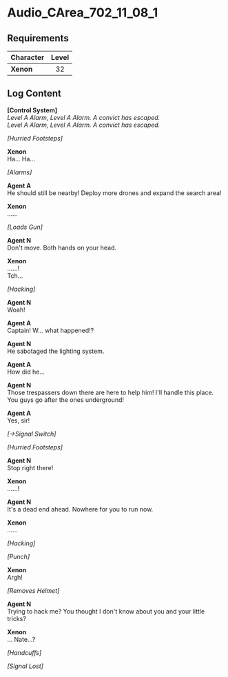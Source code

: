 # Audio_CArea_702_11_08_1
## Requirements
|Character|Level|
|---------|:---:|
|**Xenon**| 32  |

## Log Content
**[Control System]**<br>
*Level A Alarm, Level A Alarm. A convict has escaped.<br>
Level A Alarm, Level A Alarm. A convict has escaped.*

*\[Hurried Footsteps\]*

**Xenon**<br>
Ha... Ha...

*\[Alarms\]*

**Agent A**<br>
He should still be nearby! Deploy more drones and expand the search area!

**Xenon**<br>
......

*\[Loads Gun\]*

**Agent N**<br>
Don't move. Both hands on your head.

**Xenon**<br>
......!<br>
Tch...

*\[Hacking\]*

**Agent N**<br>
Woah!

**Agent A**<br>
Captain! W... what happened!?

**Agent N**<br>
He sabotaged the lighting system.

**Agent A**<br>
How did he...

**Agent N**<br>
Those trespassers down there are here to help him! I'll handle this place. You guys go after the ones underground!

**Agent A**<br>
Yes, sir!

*[→Signal Switch]*

*\[Hurried Footsteps\]*

**Agent N**<br>
Stop right there!

**Xenon**<br>
......!

**Agent N**<br>
It's a dead end ahead. Nowhere for you to run now.

**Xenon**<br>
......

*\[Hacking\]*

*\[Punch\]*

**Xenon**<br>
Argh!

*\[Removes Helmet\]*

**Agent N**<br>
Trying to hack me? You thought I don't know about you and your little tricks?

**Xenon**<br>
... Nate...?

*\[Handcuffs\]*

*[Signal Lost]*